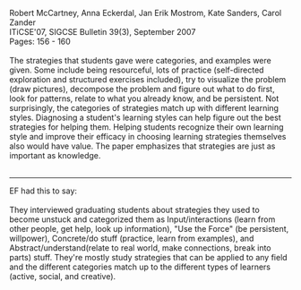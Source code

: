 Robert McCartney, Anna Eckerdal, Jan Erik Mostrom, Kate Sanders, Carol Zander<br>
ITiCSE'07, SIGCSE Bulletin 39(3), September 2007<br>
Pages: 156 - 160<br>
<br>
The strategies that students gave were categories, and examples were given. Some include being resourceful, lots of practice (self-directed exploration and structured exercises included), try to visualize the problem (draw pictures), decompose the problem and figure out what to do first, look for patterns, relate to what you already know, and be persistent. Not surprisingly, the categories of strategies match up with different learning styles. Diagnosing a student's learning styles can help figure out the best strategies for helping them. Helping students recognize their own learning style and improve their efficacy in choosing learning strategies themselves also would have value. The paper emphasizes that strategies are just as important as knowledge.<br>
<br>
<hr />

EF had this to say:<br>
<br>
They interviewed graduating students about strategies they used to become unstuck and categorized them as Input/interactions (learn from other people, get help, look up information), "Use the Force" (be persistent, willpower), Concrete/do stuff (practice, learn from examples), and Abstract/understand(relate to real world, make connections, break into parts) stuff. They're mostly study strategies that can be applied to any field and the different categories match up to the different types of learners (active, social, and creative).
